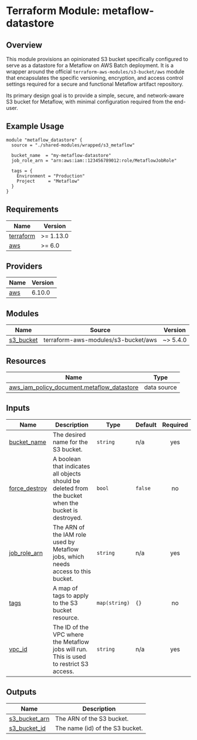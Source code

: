 # Terraform Module: metaflow-datastore

## Overview

This module provisions an opinionated S3 bucket specifically configured to serve as a datastore for a Metaflow on AWS Batch deployment. It is a wrapper around the official `terraform-aws-modules/s3-bucket/aws` module that encapsulates the specific versioning, encryption, and access control settings required for a secure and functional Metaflow artifact repository.

Its primary design goal is to provide a simple, secure, and network-aware S3 bucket for Metaflow, with minimal configuration required from the end-user.

## Example Usage

```hcl
module "metaflow_datastore" {
  source = "./shared-modules/wrapped/s3_metaflow"

  bucket_name  = "my-metaflow-datastore"
  job_role_arn = "arn:aws:iam::123456789012:role/MetaflowJobRole"

  tags = {
    Environment = "Production"
    Project     = "Metaflow"
  }
}
```

<!-- BEGIN_TF_DOCS -->
## Requirements

| Name | Version |
|------|---------|
| <a name="requirement_terraform"></a> [terraform](#requirement\_terraform) | >= 1.13.0 |
| <a name="requirement_aws"></a> [aws](#requirement\_aws) | >= 6.0 |

## Providers

| Name | Version |
|------|---------|
| <a name="provider_aws"></a> [aws](#provider\_aws) | 6.10.0 |

## Modules

| Name | Source | Version |
|------|--------|---------|
| <a name="module_s3_bucket"></a> [s3\_bucket](#module\_s3\_bucket) | terraform-aws-modules/s3-bucket/aws | ~> 5.4.0 |

## Resources

| Name | Type |
|------|------|
| [aws_iam_policy_document.metaflow_datastore](https://registry.terraform.io/providers/hashicorp/aws/latest/docs/data-sources/iam_policy_document) | data source |

## Inputs

| Name | Description | Type | Default | Required |
|------|-------------|------|---------|:--------:|
| <a name="input_bucket_name"></a> [bucket\_name](#input\_bucket\_name) | The desired name for the S3 bucket. | `string` | n/a | yes |
| <a name="input_force_destroy"></a> [force\_destroy](#input\_force\_destroy) | A boolean that indicates all objects should be deleted from the bucket when the bucket is destroyed. | `bool` | `false` | no |
| <a name="input_job_role_arn"></a> [job\_role\_arn](#input\_job\_role\_arn) | The ARN of the IAM role used by Metaflow jobs, which needs access to this bucket. | `string` | n/a | yes |
| <a name="input_tags"></a> [tags](#input\_tags) | A map of tags to apply to the S3 bucket resource. | `map(string)` | `{}` | no |
| <a name="input_vpc_id"></a> [vpc\_id](#input\_vpc\_id) | The ID of the VPC where the Metaflow jobs will run. This is used to restrict S3 access. | `string` | n/a | yes |

## Outputs

| Name | Description |
|------|-------------|
| <a name="output_s3_bucket_arn"></a> [s3\_bucket\_arn](#output\_s3\_bucket\_arn) | The ARN of the S3 bucket. |
| <a name="output_s3_bucket_id"></a> [s3\_bucket\_id](#output\_s3\_bucket\_id) | The name (id) of the S3 bucket. |
<!-- END_TF_DOCS -->
